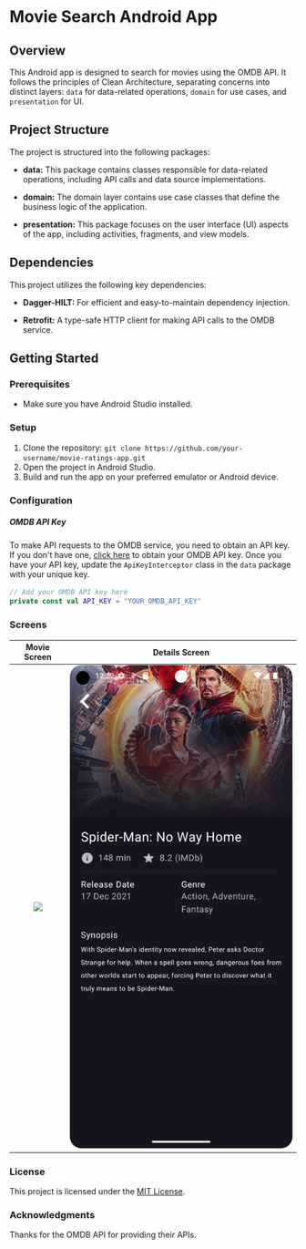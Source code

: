 # Movie Search Android App

## Overview

This Android app is designed to search for movies using the OMDB API. It follows the principles of Clean Architecture, separating concerns into distinct layers: `data` for data-related operations, `domain` for use cases, and `presentation` for UI.

## Project Structure

The project is structured into the following packages:

- **data:** This package contains classes responsible for data-related operations, including API calls and data source implementations.

- **domain:** The domain layer contains use case classes that define the business logic of the application.

- **presentation:** This package focuses on the user interface (UI) aspects of the app, including activities, fragments, and view models.

## Dependencies

This project utilizes the following key dependencies:

- **Dagger-HILT:** For efficient and easy-to-maintain dependency injection.

- **Retrofit:** A type-safe HTTP client for making API calls to the OMDB service.

## Getting Started

### Prerequisites

- Make sure you have Android Studio installed.

### Setup

1. Clone the repository:
   `git clone https://github.com/your-username/movie-ratings-app.git`
2. Open the project in Android Studio.
3. Build and run the app on your preferred emulator or Android device.

### Configuration
##### OMDB API Key
To make API requests to the OMDB service, you need to obtain an API key. If you don't have one, [click here](https://www.omdbapi.com/apikey.aspx) to obtain your OMDB API key. Once you have your API key, update the `ApiKeyInterceptor` class in the `data` package with your unique key.

```kotlin
// Add your OMDB API key here
private const val API_KEY = "YOUR_OMDB_API_KEY" 
```
### Screens
Movie Screen               |  Details Screen
:-------------------------:|:-------------------------:
![](/screens/movie-screen.png)  |  ![](/screens/details-screen.png)

### License

This project is licensed under the [MIT License](LICENSE).

### Acknowledgments
Thanks for the OMDB API for providing their APIs.